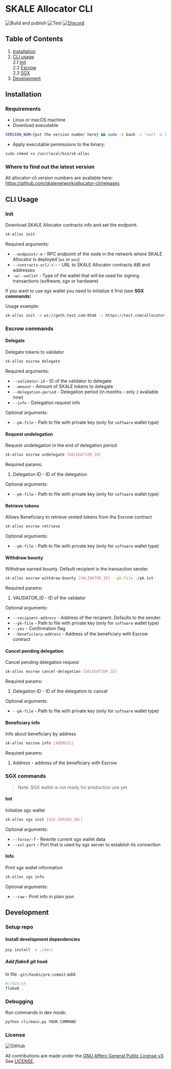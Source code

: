# SKALE Allocator CLI

![Build and publish](https://github.com/skalenetwork/allocator-cli/workflows/Build%20and%20publish/badge.svg)
![Test](https://github.com/skalenetwork/allocator-cli/workflows/Test/badge.svg)
[![Discord](https://img.shields.io/discord/534485763354787851.svg)](https://discord.gg/vvUtWJB)

## Table of Contents

1.  [Installation](#installation)
2.  [CLI usage](#cli-usage)  
    2.1 [Init](#init)  
    2.2 [Escrow](#escrow)  
    2.3 [SGX](#sgx)  
3.  [Development](#development)  

## Installation

### Requirements

-   Linux or macOS machine
-   Download executable

```bash
VERSION_NUM={put the version number here} && sudo -E bash -c "curl -L https://github.com/skalenetwork/allocator-cli/releases/download/$VERSION_NUM/sk-alloc-$VERSION_NUM-`uname -s`-`uname -m` >  /usr/local/bin/sk-alloc"
```

-  Apply executable permissions to the binary:

```bash
sudo chmod +x /usr/local/bin/sk-alloc
```

### Where to find out the latest version

All allocator-cli version numbers are available here: https://github.com/skalenetwork/allocator-cli/releases

## CLI Usage

### Init

Download SKALE Allocator contracts info and set the endpoint.

```bash
sk-alloc init
```

Required arguments:

-   `--endpoint/-e` - RPC endpoint of the node in the network where SKALE Allocator is deployed (`ws` or `wss`)
-   `--contracts-url/-c` - - URL to SKALE Allocator contracts ABI and addresses
-   `-w/--wallet` - Type of the wallet that will be used for signing transactions (software, sgx or hardware)

If you want to use sgx wallet you need to initialize it first (see **SGX commands**)

Usage example:

```bash
sk-alloc init -e ws://geth.test.com:8546 -c https://test.com/allocator.json --wallet software
```

### Escrow commands

#### Delegate

Delegate tokens to validator

```bash
sk-alloc escrow delegate
```

Required arguments:

-   `--validator-id` - ID of the validator to delegate
-   `--amount` - Amount of SKALE tokens to delegate
-   `--delegation-period` - Delegation period (in months - only `2` avaliable now)
-   `--info` - Delegation request info

Optional arguments:

-   `--pk-file` - Path to file with private key (only for `software` wallet type)

#### Request undelegation

Request undelegation in the end of delegation period

```bash
sk-alloc escrow undelegate [DELEGATION_ID]
```

Required params:

1) Delegation ID - ID of the delegation

Optional arguments:

-   `--pk-file` - Path to file with private key (only for `software` wallet type)

#### Retrieve tokens

Allows Beneficiary to retrieve vested tokens from the Escrow contract

```bash
sk-alloc escrow retrieve
```

Optional arguments:

-   `--pk-file` - Path to file with private key (only for `software` wallet type)

#### Withdraw bounty

Withdraw earned bounty. Default recipient is the transaction sender.

```bash
sk-alloc escrow withdraw-bounty [VALIDATOR_ID] --pk-file ./pk.txt
```

Required params:

1) VALIDATOR_ID - ID of the validator

Optional arguments:

-   `--recipient-address` - Address of the recipient. Defaults to the sender.  
-   `--pk-file` - Path to file with private key (only for `software` wallet type)
-   `--yes` - Confirmation flag
- `--beneficiary-address` - Address of the beneficiary with Escrow contract

#### Cancel pending delegation

Cancel pending delegation request

```bash
sk-alloc escrow cancel-delegation [DELEGATION_ID]
```

Required params:

1) Delegation ID - ID of the delegation to cancel

Optional arguments:

- `--pk-file` - Path to file with private key (only for `software` wallet type)

#### Beneficiary info

Info about beneficiary by address

```bash
sk-alloc escrow info [ADDRESS]
```

Required params:

1) Address - address of the beneficiary with Escrow

### SGX commands

> Note: SGX wallet is not ready for production use yet.

#### Init 
 Initialize sgx wallet  
 ```bash
sk-alloc sgx init [SGX_SERVER_URL]
```
Optional arguments:
-   `--force/-f` - Rewrite current sgx wallet data
-  `--ssl-port` - Port that is used by sgx server to establish tls connection

#### Info
Print sgx wallet information
```bash
sk-alloc sgx info 
```
Optional arguments:
-   `--raw` - Print info in plain json

## Development

### Setup repo

#### Install development dependencies

```bash
pip install -e .[dev]
```

##### Add flake8 git hook

In file `.git/hooks/pre-commit` add:

```bash
#!/bin/sh
flake8 .
```

### Debugging

Run commands in dev mode:

```bash
python cli/main.py YOUR_COMMAND
```

### License

![GitHub](https://img.shields.io/github/license/skalenetwork/allocator-cli.svg)

All contributions are made under the [GNU Affero General Public License v3](https://www.gnu.org/licenses/agpl-3.0.en.html). See [LICENSE](LICENSE).
